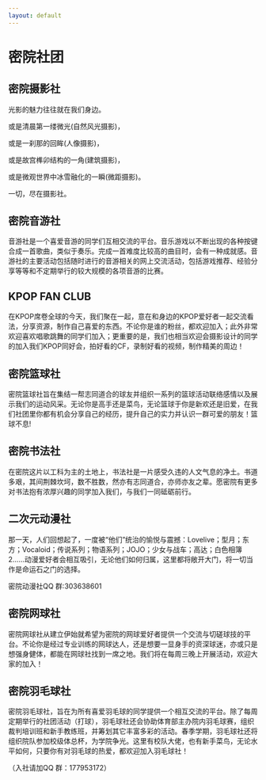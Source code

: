 ```yaml
---
layout: default
---
```


# 密院社团

## 密院摄影社

光影的魅力往往就在我们身边。

或是清晨第一缕微光(自然风光摄影)，

或是一刹那的回眸(人像摄影)，

或是故宫榫卯结构的一角(建筑摄影)，

或是微观世界中冰雪融化的一瞬(微距摄影)。

一切，尽在摄影社。

## 密院音游社

音游社是一个喜爱音游的同学们互相交流的平台。音乐游戏以不断出现的各种按键合成一首歌曲，类似于奏乐。完成一首难度比较高的曲目时，会有一种成就感。音游社的主要活动包括随时进行的音游相关的网上交流活动，包括游戏推荐、经验分享等等和不定期举行的较大规模的各项音游的比赛。

## KPOP FAN CLUB

在KPOP席卷全球的今天，我们聚在一起，意在和身边的KPOP爱好者一起交流看法，分享资源，制作自己喜爱的东西。不论你是谁的粉丝，都欢迎加入；此外非常欢迎喜欢唱歌跳舞的同学们加入；更重要的是，我们也相当欢迎会摄影设计的同学的加入我们KPOP同好会，拍好看的CF，录制好看的视频，制作精美的周边！

## 密院篮球社

密院篮球社旨在集结一帮志同道合的球友并组织一系列的篮球活动联络感情以及展示我们的运动风采。无论你是高手还是菜鸟，无论篮球于你是新欢还是旧爱，在我们社团里你都有机会分享自己的经历，提升自己的实力并认识一群可爱的朋友！篮球不息!

## 密院书法社

在密院这片以工科为主的土地上，书法社是一片感受久违的人文气息的净土。书道多艰，其间荆棘坎坷，数不胜数，然亦有志同道合，亦师亦友之辈。愿密院有更多对书法抱有浓厚兴趣的同学加入我们，与我们一同砥砺前行。

## 二次元动漫社

那一天，人们回想起了，一度被“他们”统治的愉悦与震撼：Lovelive；型月；东方；Vocaloid；传说系列；物语系列；JOJO；少女与战车；高达；白色相簿2......动漫爱好者会相互吸引，无论他们如何归属，这里都将敞开大门，将一切当作是命运石之门的选择。

密院动漫社QQ 群:303638601

## 密院网球社

密院网球社从建立伊始就希望为密院的网球爱好者提供一个交流与切磋球技的平台。不论你是经过专业训练的网球达人，还是想要一显身手的资深球迷，亦或只是想强身健体，都能在网球社找到一席之地。我们将在每周三晚上开展活动，欢迎大家的加入！

## 密院羽毛球社

密院羽毛球社，旨在为所有喜爱羽毛球的同学提供一个相互交流的平台。除了每周定期举行的社团活动（打球），羽毛球社还会协助体育部主办院内羽毛球赛，组织裁判培训班和新手教练班，并筹划其它丰富多彩的活动。春季学期，羽毛球社还将组织院队参加校级体总杯，为学院争光。这里有校队大佬，也有新手菜鸟，无论水平如何，只要你有对羽毛球的热爱，都欢迎加入羽毛球社！

（入社请加QQ 群：177953172）